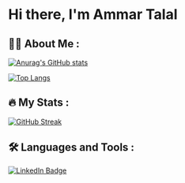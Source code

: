 # Hi there, I'm Ammar Talal

## :man_technologist: About Me :

[![Anurag's GitHub stats](https://github-readme-stats.vercel.app/api?username=FatalError98&show_icons=true&theme=vision-friendly-dark)](https://github.com/anuraghazra/github-readme-stats)

[![Top Langs](https://github-readme-stats.vercel.app/api/top-langs/?username=FatalError98&layout=compact&theme=vision-friendly-dark)](https://github.com/anuraghazra/github-readme-stats)

## :fire: My Stats :

[![GitHub Streak](http://github-readme-streak-stats.herokuapp.com?user=FatalError98&theme=dark&background=000000)](https://git.io/streak-stats)

## :hammer_and_wrench: Languages and Tools :

<div id="badges">
  <a href="www.linkedin.com/in/ammar-talal-1ba07a236">
    <img src="https://img.shields.io/badge/LinkedIn-blue?style=for-the-badge&logo=linkedin&logoColor=white" alt="LinkedIn Badge"/>
  </a>

</div>
